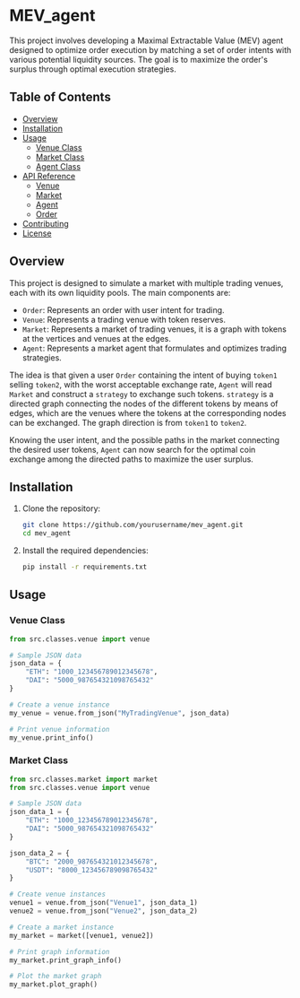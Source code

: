 # MEV_agent
This project involves developing a Maximal Extractable Value (MEV) agent designed to optimize order execution by matching a set of order intents with various potential liquidity sources. The goal is to maximize the order's surplus through optimal execution strategies.

## Table of Contents

- [Overview](#overview)
- [Installation](#installation)
- [Usage](#usage)
  - [Venue Class](#venue-class)
  - [Market Class](#market-class)
  - [Agent Class](#agent-class)
- [API Reference](#api-reference)
  - [Venue](#venue)
  - [Market](#market)
  - [Agent](#agent)
  - [Order](#order)
- [Contributing](#contributing)
- [License](#license)

## Overview

This project is designed to simulate a market with multiple trading venues, each with its own liquidity pools. The main components are:
- `Order`: Represents an order with user intent for trading.
- `Venue`: Represents a trading venue with token reserves.
- `Market`: Represents a market of trading venues, it is a graph with tokens at the vertices and venues at the edges.
- `Agent`: Represents a market agent that formulates and optimizes trading strategies.

The idea is that given a user `Order` containing the intent of buying `token1` selling `token2`, with the worst acceptable exchange rate, `Agent` will read `Market` and construct a `strategy` to exchange such tokens.
`strategy` is a directed graph connecting the nodes of the different tokens by means of edges, which are the venues where the tokens at the corresponding nodes can be exchanged. 
The graph direction is from `token1` to `token2`.

Knowing the user intent, and the possible paths in the market connecting the desired user tokens, `Agent` can now search for the optimal coin exchange among the directed paths to maximize the user surplus. 


## Installation

1. Clone the repository:
    ```bash
    git clone https://github.com/yourusername/mev_agent.git
    cd mev_agent
    ```

2. Install the required dependencies:
    ```bash
    pip install -r requirements.txt
    ```

## Usage

### Venue Class

```python
from src.classes.venue import venue

# Sample JSON data
json_data = {
    "ETH": "1000_123456789012345678",
    "DAI": "5000_987654321098765432"
}

# Create a venue instance
my_venue = venue.from_json("MyTradingVenue", json_data)

# Print venue information
my_venue.print_info()
```
### Market Class
```python
from src.classes.market import market
from src.classes.venue import venue

# Sample JSON data
json_data_1 = {
    "ETH": "1000_123456789012345678",
    "DAI": "5000_987654321098765432"
}

json_data_2 = {
    "BTC": "2000_987654321012345678",
    "USDT": "8000_123456789098765432"
}

# Create venue instances
venue1 = venue.from_json("Venue1", json_data_1)
venue2 = venue.from_json("Venue2", json_data_2)

# Create a market instance
my_market = market([venue1, venue2])

# Print graph information
my_market.print_graph_info()

# Plot the market graph
my_market.plot_graph()

```
